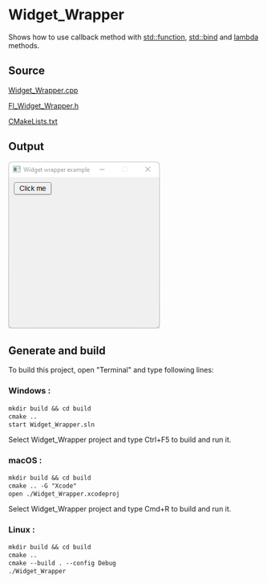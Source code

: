 # Widget_Wrapper

Shows how to use callback method with [std::function](https://en.cppreference.com/w/cpp/utility/functional/function), [std::bind](https://en.cppreference.com/w/cpp/utility/functional/bind) and [lambda](https://en.cppreference.com/w/cpp/language/lambda) methods.

## Source

[Widget_Wrapper.cpp](Widget_Wrapper.cpp)

[Fl_Widget_Wrapper.h](Fl_Widget_Wrapper.h)

[CMakeLists.txt](CMakeLists.txt)

## Output

![output](../../../docs/Pictures/Examples/Widget_Wrapper.png)

## Generate and build

To build this project, open "Terminal" and type following lines:

### Windows :

``` shell
mkdir build && cd build
cmake .. 
start Widget_Wrapper.sln
```

Select Widget_Wrapper project and type Ctrl+F5 to build and run it.

### macOS :

``` shell
mkdir build && cd build
cmake .. -G "Xcode"
open ./Widget_Wrapper.xcodeproj
```

Select Widget_Wrapper project and type Cmd+R to build and run it.

### Linux :

``` shell
mkdir build && cd build
cmake .. 
cmake --build . --config Debug
./Widget_Wrapper
```

